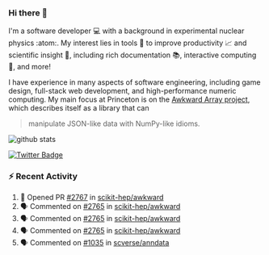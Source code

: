 ### Hi there 👋 

I'm a software developer 💻 with a background in experimental nuclear physics :atom:. My interest lies in tools :wrench: to improve productivity :chart_with_upwards_trend: and scientific insight :telescope:, including rich documentation 📚, interactive computing 🧮, and more! 

I have experience in many aspects of software engineering, including game design, full-stack web development, and high-performance numeric computing. My main focus at Princeton is on the [Awkward Array project](awkward-array.org/), which describes itself as a library that can 
> manipulate JSON-like data with NumPy-like idioms.

![github stats](https://github-readme-stats.vercel.app/api?username=agoose77&show_icons=true&hide_rank=true&hide_title=true&bg_color=30,e76445,904e95&text_color=efe3ec&icon_color=efe3ec)
<!--
**agoose77/agoose77** is a ✨ _special_ ✨ repository because its `README.md` (this file) appears on your GitHub profile.

Here are some ideas to get you started:

- 🔭 I’m currently working on ...
- 🌱 I’m currently learning ...
- 👯 I’m looking to collaborate on ...
- 🤔 I’m looking for help with ...
- 💬 Ask me about ...
- 📫 How to reach me: ...
- 😄 Pronouns: ...
- ⚡ Fun fact: ...
-->

[![Twitter Badge](https://img.shields.io/twitter/follow/agoose77?style=flat-square&logo=Twitter&logoColor=white&color=cornflowerblue)](https://twitter.com/agoose77)

### :zap: Recent Activity

<!--START_SECTION:activity-->
1. 💪 Opened PR [#2767](https://github.com/scikit-hep/awkward/pull/2767) in [scikit-hep/awkward](https://github.com/scikit-hep/awkward)
2. 🗣 Commented on [#2765](https://github.com/scikit-hep/awkward/pull/2765#issuecomment-1775379583) in [scikit-hep/awkward](https://github.com/scikit-hep/awkward)
3. 🗣 Commented on [#2765](https://github.com/scikit-hep/awkward/pull/2765#issuecomment-1775312800) in [scikit-hep/awkward](https://github.com/scikit-hep/awkward)
4. 🗣 Commented on [#2765](https://github.com/scikit-hep/awkward/pull/2765#issuecomment-1775222278) in [scikit-hep/awkward](https://github.com/scikit-hep/awkward)
5. 🗣 Commented on [#1035](https://github.com/scverse/anndata/issues/1035#issuecomment-1774750673) in [scverse/anndata](https://github.com/scverse/anndata)
<!--END_SECTION:activity-->
